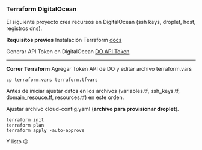 ### Terraform DigitalOcean 

El siguiente proyecto crea recursos en DigitalOcean (ssh keys, droplet, host, registros dns).

**Requisitos previos**
Instalación Terraform [docs](https://developer.hashicorp.com/terraform/tutorials/aws-get-started/install-cli)

Generar API Token en DigitalOcean [DO API Token](https://cloud.digitalocean.com/account/api/tokens)

****
**Correr Terraform**
Agregar Token API de DO y editar archivo terraform.vars

```bash:
cp terraform.vars terraform.tfvars
```
Antes de iniciar ajustar datos en los archivos (variables.tf, ssh_keys.tf, domain_resouce.tf, resources.tf) en este orden.

Ajustar archivo cloud-config.yaml (**archivo para provisionar droplet**).

```bash:
terraform init
terraform plan
terraform apply -auto-approve
```

Y listo 😉